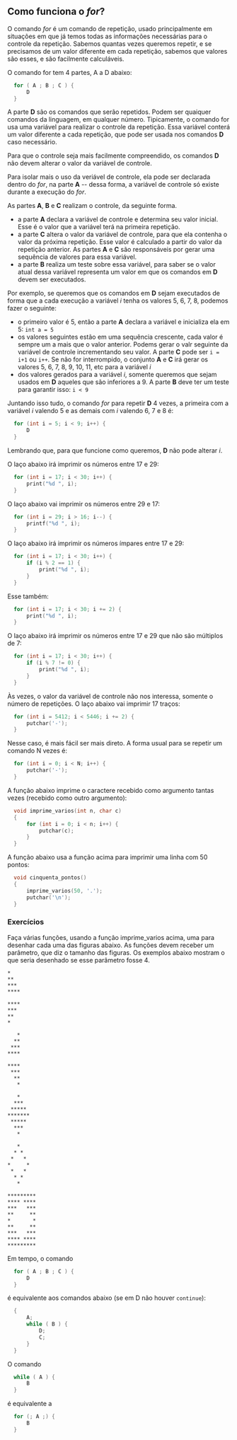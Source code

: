 ## Como funciona o *for*?

O comando *for* é um comando de repetição, usado principalmente em situações em que já temos todas as informações necessárias para o controle da repetição.
Sabemos quantas vezes queremos repetir, e se precisamos de um valor diferente em cada repetição, sabemos que valores são esses, e são facilmente calculáveis.

O comando for tem 4 partes, A a D abaixo:
```c
  for ( A ; B ; C ) {
      D
  }
```
A parte **D** são os comandos que serão repetidos. Podem ser quaiquer comandos da linguagem, em qualquer número.
Tipicamente, o comando for usa uma variável para realizar o controle da repetição. Essa variável conterá um valor diferente a cada repetição, que pode ser usada nos comandos **D** caso necessário.

Para que o controle seja mais facilmente compreendido, os comandos **D** não devem alterar o valor da variável de controle.

Para isolar mais o uso da veriável de controle, ela pode ser declarada dentro do *for*, na parte **A** -- dessa forma, a variável de controle só existe durante a execução do *for*.

As partes **A**, **B** e **C** realizam o controle, da seguinte forma.
- a parte **A** declara a variável de controle e determina seu valor inicial. Esse é o valor que a variável terá na primeira repetição.
- a parte **C** altera o valor da variável de controle, para que ela contenha o valor da próxima repetição. Esse valor é calculado a partir do valor da repetição anterior. As partes **A** e **C** são responsáveis por gerar uma sequência de valores para essa variável.
- a parte **B** realiza um teste sobre essa variável, para saber se o valor atual dessa variável representa um valor em que os comandos em **D** devem ser executados.

Por exemplo, se queremos que os comandos em **D** sejam executados de forma que a cada execução a variável *i* tenha os valores 5, 6, 7, 8, podemos fazer o seguinte:
- o primeiro valor é 5, então a parte **A** declara a variável e inicializa ela em 5: `int a = 5`
- os valores seguintes estão em uma sequência crescente, cada valor é sempre um a mais que o valor anterior. Podems gerar o valr seguinte da variável de controle incrementando seu valor. A parte **C** pode ser `i = i+1` ou `i++`. Se não for interrompido, o conjunto **A** e **C** irá gerar os valores 5, 6, 7, 8, 9, 10, 11, etc para a variável *i*
- dos valores gerados para a variável *i*, somente queremos que sejam usados em **D** aqueles que são inferiores a 9. A parte **B** deve ter um teste para garantir isso: `i < 9`

Juntando isso tudo, o comando *for* para repetir **D** 4 vezes, a primeira com a variável *i* valendo 5 e as demais com *i* valendo 6, 7 e 8 é:
```c
  for (int i = 5; i < 9; i++) {
      D
  }
```
Lembrando que, para que funcione como queremos, **D** não pode alterar *i*.

O laço abaixo irá imprimir os números entre 17 e 29:
```c
  for (int i = 17; i < 30; i++) {
      print("%d ", i);
  }
```
O laço abaixo vai imprimir os números entre 29 e 17:
```c
  for (int i = 29; i > 16; i--) {
      printf("%d ", i);
  }
```
O laço abaixo irá imprimir os números ímpares entre 17 e 29:
```c
  for (int i = 17; i < 30; i++) {
      if (i % 2 == 1) {
          print("%d ", i);
      }
  }
```
Esse também:
```c
  for (int i = 17; i < 30; i += 2) {
      print("%d ", i);
  }
```
O laço abaixo irá imprimir os números entre 17 e 29 que não são múltiplos de 7:
```c
  for (int i = 17; i < 30; i++) {
      if (i % 7 != 0) {
          print("%d ", i);
      }
  }
```
Às vezes, o valor da variável de controle não nos interessa, somente o número de repetições.
O laço abaixo vai imprimir 17 traços:
```c
  for (int i = 5412; i < 5446; i += 2) {
      putchar('-');
  }
```
Nesse caso, é mais fácil ser mais direto. A forma usual para se repetir um comando N vezes é:
```c
  for (int i = 0; i < N; i++) {
      putchar('-');
  }
```

A função abaixo imprime o caractere recebido como argumento tantas vezes (recebido como outro argumento):
```c
  void imprime_varios(int n, char c)
  {
      for (int i = 0; i < n; i++) {
          putchar(c);
      }
  }
```
A função abaixo usa a função acima para imprimir uma linha com 50 pontos:
```c
  void cinquenta_pontos()
  {
      imprime_varios(50, '.');
      putchar('\n');
  }
```

### Exercícios

Faça várias funções, usando a função imprime_varios acima, uma para desenhar cada uma das figuras abaixo. As funções devem receber um parâmetro, que diz o tamanho das figuras. Os exemplos abaixo mostram o que seria desenhado se esse parâmetro fosse 4.
```
*
**
***
****
```
```
****
***
**
*
```
```
   *
  **
 ***
****
```
```
****
 ***
  **
   *
```
```
   *
  ***
 *****
*******
 *****
  ***
   *
```
```
   *
  * *
 *   *
*     *
 *   *
  * *
   *
```
```
*********
**** ****
***   ***
**     **
*       *
**     **
***   ***
**** ****
*********
```

Em tempo, o comando
```c
  for ( A ; B ; C ) {
      D
  }
```
é equivalente aos comandos abaixo (se em D não houver `continue`):
```c
  {
      A;
      while ( B ) {
          D;
          C;
      }
  }
```
O comando
```c
  while ( A ) {
      B
  }
```
é equivalente a
```c
  for (; A ;) {
      B
  }
```
